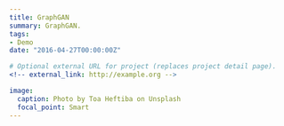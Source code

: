 ```yaml
---
title: GraphGAN
summary: GraphGAN.
tags:
- Demo
date: "2016-04-27T00:00:00Z"

# Optional external URL for project (replaces project detail page).
<!-- external_link: http://example.org -->

image:
  caption: Photo by Toa Heftiba on Unsplash
  focal_point: Smart
---
```


